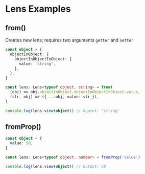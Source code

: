 # Lens Examples

## from()
Creates new lens; requires two arguments `getter` and `setter`
```ts
const object = {
  objectInObject: {
    objectInObjectInObject: {
      value: 'string',
    },
  },
}

const lens: Lens<typeof object, string> = from(
  (obj) => obj.objectInObject.objectInObjectInObject.value,
  (str, obj) => ({ ...obj, value: str }),
)

console.log(lens.view(object)) // Ouptut: "string"
```

## fromProp()
```ts
const object = {
  value: 50,
}

const lens: Lens<typeof object, number> = fromProp('value')

console.log(lens.view(object)) // Output: 50
```
